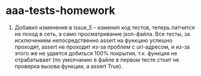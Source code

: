 # aaa-tests-homework  
1) Добавил изменения в issue_5 - изменил код тестов, теперь патчится не поход в сеть, а само просматривание json-файла. Все тесты, за исключением непосредственно assert на функцию успешно проходят, assert не проходит из-за проблем с url-адресом, и из-за этого же не удается добиться 100% покрытия, т.к. функция не отрабатывает (по умолчанию в файле в первом тесте стоит не проверка вызова функции, а assert True).
